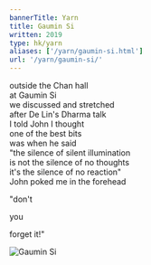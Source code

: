 ```yaml
---
bannerTitle: Yarn
title: Gaumin Si
written: 2019
type: hk/yarn
aliases: ['/yarn/gaumin-si.html']
url: '/yarn/gaumin-si/'
---
```


outside the Chan hall  
at Gaumin Si  
we discussed and stretched  
after De Lin's Dharma talk  
I told John I thought  
one of the best bits  
was when he said  
"the silence of silent illumination  
is not the silence of no thoughts  
it's the silence of no reaction"  
John poked me in the forehead

"don't

you

forget it!"

![Gaumin Si](/images/chan/gauminSiGroup.jpg "Gaumin Si")
